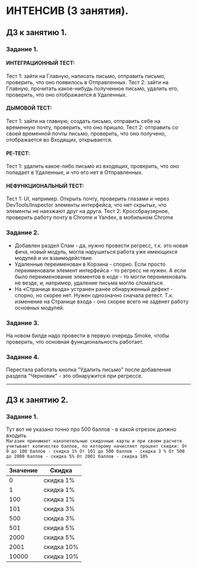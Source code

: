# ИНТЕНСИВ (3 занятия).

## ДЗ к занятию 1.
### Задание 1.
#### ИНТЕГРАЦИОННЫЙ ТЕСТ:
Тест 1: зайти на Главную, написать письмо, отправить письмо, проверить, что оно появилось в Отправленных.
Тест 2: зайти на Главную, прочитать какое-нибудь полученное письмо, удалить его, проверить, что оно отображается в Удаленных.
#### ДЫМОВОЙ ТЕСТ:
Тест 1: зайти на главную, создать письмо, отправить себе на временную почту, проверить, что оно пришло.
Тест 2: отправить со своей временной почты письмо, проверить, что оно получено, отображается во Входящих, открывается.
#### РЕ-ТЕСТ:
Тест 1: удалить какое-либо письмо из входящих, проверить, что оно попадает в Удаленные, и что его нет в Отправленных.
#### НЕФУНКЦИОНАЛЬНЫЙ ТЕСТ:
Тест 1: UI, например. Открыть почту, проверить глазами и через DevTools/Inspector элементы интерфейса, что нет скрытых, что элементы не наезжают друг на друга.
Тест 2: Кроссбраузерное, проверить работу почту в Chrome и Yandex, в мобильном Chrome

### Задание 2.
- Добавлен раздел Спам - да, нужно провести регресс, т.к. это новая фича, новый модуль, могла нарушиться работа уже имеющихся модулей и их взаимодействие.
- Удаленные переименован в Корзина - спорно. Если просто переименовали элемент интерфейса - то регресс не нужен. А если было переименование элементов в коде - то могли переименовать не везде, и, например, удаление письма могло сломаться.
- На «Странице входа» устранен ранее обнаруженный дефект - спорно, но скорее нет. Нужен однозначно сначала ретест. Т.к. изменение на Странице входа - оно скорее всего не заденет работу основных модулей.

### Задание 3.
На новом билде надо провести в первую очередь Smoke, чтобы проверить, что основная функциональность работает.

### Задание 4.
Перестала работать кнопка "Удалить письмо" после добавления раздела "Черновик" - это обнаружится при регрессе.

---
## ДЗ к занятию 2.
### Задание 1.
Тут вот не указано точно про 500 баллов - в какой отрезок должно входить   
```Магазин принимает накопительные скидочные карты и при своем расчете учитывает количество баллов, по которому начисляет процент скидки: От 0 до 100 баллов - скидка 1% От 101 до 500 баллов - скидка 3 % От 500 до 2000 баллов - скидка 5% От 2001 баллов - скидка 10%```

| Значение  | Скидка |
| ------------- | ------------- |
| 0 | скидка 1%  |
| 1 | скидка 1%  |
| 100 | скидка 1%  |
| 101 | скидка 3%  |
| 500 | скидка 3%  |
| 501 | скидка 5%  |
| 2000 | скидка 5%  |
| 2001 | скидка 10%  |
| 10000 | скидка 10%  |




